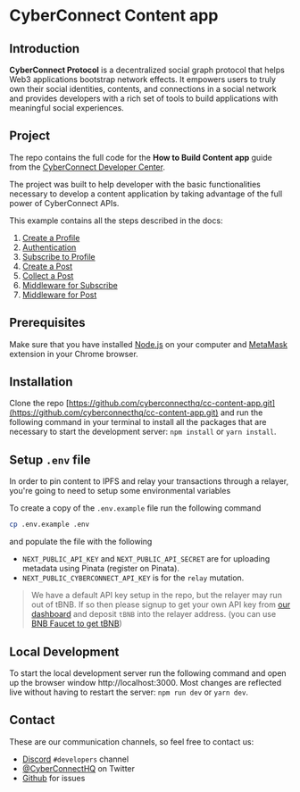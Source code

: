 # CyberConnect Content app

## Introduction

**CyberConnect Protocol** is a decentralized social graph protocol that helps Web3 applications bootstrap network effects. It empowers users to truly own their social identities, contents, and connections in a social network and provides developers with a rich set of tools to build applications with meaningful social experiences.

## Project

The repo contains the full code for the **How to Build Content app** guide from the [CyberConnect Developer Center](https://docs.cyberconnect.me/).

The project was built to help developer with the basic functionalities necessary to develop a content application by taking advantage of the full power of CyberConnect APIs.

This example contains all the steps described in the docs:

1. [Create a Profile](https://docs.cyberconnect.me/how-to/build-content-app/create-a-profile)
2. [Authentication](https://docs.cyberconnect.me/how-to/build-content-app/authentication)
3. [Subscribe to Profile](https://docs.cyberconnect.me/how-to/build-content-app/subscribe-to-profile)
4. [Create a Post](https://docs.cyberconnect.me/how-to/build-content-app/create-a-post)
5. [Collect a Post](https://docs.cyberconnect.me/how-to/build-content-app/collect-a-post)
6. [Middleware for Subscribe](https://docs.cyberconnect.me/how-to/build-content-app/middleware-for-subscribe)
7. [Middleware for Post](https://docs.cyberconnect.me/how-to/build-content-app/middleware-for-post)

## Prerequisites

Make sure that you have installed [Node.js](https://nodejs.org/en/download/) on your computer and [MetaMask](https://metamask.io/) extension in your Chrome browser.

## Installation

Clone the repo [https://github.com/cyberconnecthq/cc-content-app.git](https://github.com/cyberconnecthq/cc-content-app.git) and run the following command in your terminal to install all the packages that are necessary to start the development server: `npm install` or `yarn install`.

## Setup `.env` file
In order to pin content to IPFS and relay your transactions through a relayer, you're going to need to setup some environmental variables

To create a copy of the `.env.example` file run the following command

```bash
cp .env.example .env
```

and populate the file with the following

 - `NEXT_PUBLIC_API_KEY` and `NEXT_PUBLIC_API_SECRET` are for uploading metadata using Pinata (register on Pinata).
 - `NEXT_PUBLIC_CYBERCONNECT_API_KEY` is for the `relay` mutation. 
 
 
 > We have a default API key setup in the repo, but the relayer may run out of tBNB. If so then please signup to get your own API key from [our dashboard](https://dashboard.cyberconnect.me/) and deposit `tBNB` into the relayer address. (you can use [BNB Faucet to get tBNB](https://testnet.binance.org/faucet-smart))
 



## Local Development

To start the local development server run the following command and open up the browser window http://localhost:3000. Most changes are reflected live without having to restart the server: `npm run dev` or `yarn dev`.

## Contact

These are our communication channels, so feel free to contact us:

-   [Discord](https://discord.com/invite/cUc8VRGmPs) `#developers` channel
-   [@CyberConnectHQ](https://twitter.com/CyberConnectHQ) on Twitter
-   [Github](https://github.com/cyberconnecthq/build-nft-sbt-guide/issues) for issues

